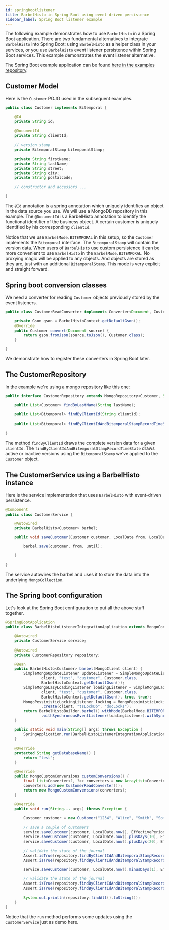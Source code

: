 ```yaml
---
id: springbootlistener
title: BarbelHisto in Spring Boot using event-driven persistence
sidebar_label: Spring Boot listener example
---
```


The following example demonstrates how to use `BarbelHisto` in a Spring Boot application. There are two fundamental alternatives to integrate `BarbelHisto` into Spring Boot: using `BarbelHisto` as a helper class in your services, or you use `BarbelHisto` event listener persistence within Spring Boot services. This example demonstrates the event listener alternative.

The Spring Boot example application can be found [here in the examples repository](https://github.com/projectbarbel/barbelhisto-samples/tree/master/springboot-listener).

## Customer Model

Here is the `Customer` POJO used in the subsequent examples.

```java
public class Customer implements Bitemporal {

    @Id
    private String id;
    
	@DocumentId
	private String clientId;
	
	// version stamp
	private BitemporalStamp bitemporalStamp;
	
	private String firstName;
	private String lastName;
	private String street;
	private String city;
	private String postalcode;

    // constructor and accessors ...

}    
````
The `@Id` annotation is a spring annotation which uniquely identifies an object in the data source you use. We will use a MongoDB repository in this example. The `@DocumentId`  is a BarbelHisto annotation to identify the functional identifier of the business object. A certain customer is uniquely identified by his corresponding `clientId`.

Notice that we use `BarbelMode.BITEMPORAL` in this setup, so the `Customer` implements the `Bitemporal` interface.
The `BitemporalStamp` will contain the version data. When users of `BarbelHisto` use custom persistence it can be more convenient to use `BarbelHisto` in the `BarbelMode.BITEMPORAL`. No proxying magic will be applied to any objects. And objects are stored as they are, just with an additional `BitemporalStamp`. This mode is very explicit and straight forward.

## Spring boot conversion classes

We need a converter for reading `Customer` objects previously stored by the event listeners.

```java
public class CustomerReadConverter implements Converter<Document, Customer>{

    private Gson gson = BarbelHistoContext.getDefaultGson();
    @Override
    public Customer convert(Document source) {
        return gson.fromJson(source.toJson(), Customer.class);
    }

}
```
We demonstrate how to register these converters in Spring Boot later.

## The CustomerRepository

In the example we're using a mongo repository like this one:

```java
public interface CustomerRepository extends MongoRepository<Customer, String> {

	public List<Customer> findByLastName(String lastName);
	
	public List<Bitemporal> findByClientId(String clientId);
	
	public List<Bitemporal> findByClientIdAndBitemporalStampRecordTimeState(String clientId, BitemporalObjectState state);
	
}
```

The method `findByClientId` draws the complete version data for a given `clientId`.
The `findByClientIdAndBitemporalStampRecordTimeState` draws active or inactive versions using the `BitemporalStamp` we've applied to the `Customer` object.

## The CustomerService using a BarbelHisto instance

Here is the service implementation that uses `BarbelHisto` with event-driven persistence.

```java
@Component
public class CustomerService {

    @Autowired
    private BarbelHisto<Customer> barbel;

    public void saveCustomer(Customer customer, LocalDate from, LocalDate until) {

        barbel.save(customer, from, until);

    }

}
```

The service autowires the barbel and uses it to store the data into the underlying `MongoCollection`.

## The Spring boot configuration

Let's look at the Spring Boot configuration to put all the above stuff together.

```java
@SpringBootApplication
public class BarbelHistoListenerIntegrationApplication extends MongoConfigurationSupport implements CommandLineRunner {

    @Autowired
    private CustomerService service;
    
    @Autowired
    private CustomerRepository repository;

    @Bean
    public BarbelHisto<Customer> barbel(MongoClient client) {
        SimpleMongoUpdateListener updateListener = SimpleMongoUpdateListener.create(
                client, "test", "customer", Customer.class,
                BarbelHistoContext.getDefaultGson());
        SimpleMongoLazyLoadingListener loadingListener = SimpleMongoLazyLoadingListener.create(
                client, "test", "customer", Customer.class,
                BarbelHistoContext.getDefaultGson(), true, true);
        MongoPessimisticLockingListener locking = MongoPessimisticLockingListener
                .create(client, "tsLockDb", "docLocks");
        return BarbelHistoBuilder.barbel().withMode(BarbelMode.BITEMPORAL).withSynchronousEventListener(updateListener)
                .withSynchronousEventListener(loadingListener).withSynchronousEventListener(locking).build();
    }

    public static void main(String[] args) throws Exception {
	    SpringApplication.run(BarbelHistoListenerIntegrationApplication.class, args);
	}
	
    @Override
    protected String getDatabaseName() {
        return "test";
    }

    @Override
    public MongoCustomConversions customConversions() {
        final List<Converter<?, ?>> converters = new ArrayList<Converter<?, ?>>();
        converters.add(new CustomerReadConverter());
        return new MongoCustomConversions(converters);
    }

	@Override
    public void run(String... args) throws Exception {

	    Customer customer = new Customer("1234", "Alice", "Smith", "Some Street 10", "Houston", "77001");
	    
        // save a couple of customers
	    service.saveCustomer(customer, LocalDate.now(), EffectivePeriod.INFINITE);
	    service.saveCustomer(customer, LocalDate.now().plusDays(10), EffectivePeriod.INFINITE);
	    service.saveCustomer(customer, LocalDate.now().plusDays(20), EffectivePeriod.INFINITE);
	    
        // validate the state of the journal
	    Assert.isTrue(repository.findByClientIdAndBitemporalStampRecordTimeState("1234", BitemporalObjectState.ACTIVE).size() == 3, "must contain 3 active records");
	    Assert.isTrue(repository.findByClientIdAndBitemporalStampRecordTimeState("1234", BitemporalObjectState.INACTIVE).size() == 2, "must contain 2 inactive records");

	    service.saveCustomer(customer, LocalDate.now().minusDays(1), EffectivePeriod.INFINITE);
	    
	    // validate the state of the journal
        Assert.isTrue(repository.findByClientIdAndBitemporalStampRecordTimeState("1234", BitemporalObjectState.ACTIVE).size() == 1, "must contain 1 active records");
        Assert.isTrue(repository.findByClientIdAndBitemporalStampRecordTimeState("1234", BitemporalObjectState.INACTIVE).size() == 5, "must contain 5 inactive records");
	    
	    System.out.println(repository.findAll().toString());
    }
}
```
Notice that the `run` method performs some updates using the `CustomerService` just as demo here.
